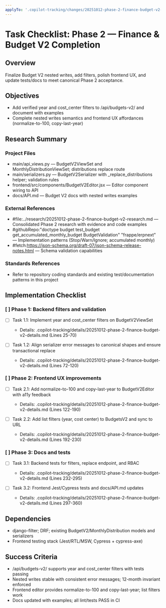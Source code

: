 ```yaml
---
applyTo: '.copilot-tracking/changes/20251012-phase-2-finance-budget-v2-changes.md'
---
```

<!-- markdownlint-disable-file -->
# Task Checklist: Phase 2 — Finance & Budget V2 Completion

## Overview

Finalize Budget V2 nested writes, add filters, polish frontend UX, and update tests/docs to meet canonical Phase 2 acceptance.

## Objectives

- Add verified year and cost_center filters to /api/budgets-v2/ and document with examples
- Complete nested writes semantics and frontend UX affordances (normalize-to-100, copy-last-year)

## Research Summary

### Project Files
- main/api_views.py — BudgetV2ViewSet and MonthlyDistributionViewSet; distributions replace route
- main/serializers.py — BudgetV2Serializer with _replace_distributions helper; validation rules
- frontend/src/components/BudgetV2Editor.jsx — Editor component wiring to API
- docs/API.md — Budget V2 docs with nested writes examples

### External References
- #file:../research/20251012-phase-2-finance-budget-v2-research.md — Consolidated Phase 2 research with evidence and code examples
- #githubRepo:"doctype budget test_budget get_accumulated_monthly_budget BudgetValidation" "frappe/erpnext" — Implementation patterns (Stop/Warn/Ignore; accumulated monthly)
- #fetch:https://json-schema.org/draft-07/json-schema-release-notes.html — Schema validation capabilities

### Standards References
- Refer to repository coding standards and existing test/documentation patterns in this project

## Implementation Checklist

### [ ] Phase 1: Backend filters and validation

- [ ] Task 1.1: Implement year and cost_center filters on BudgetV2ViewSet
  - Details: .copilot-tracking/details/20251012-phase-2-finance-budget-v2-details.md (Lines 25-70)

- [ ] Task 1.2: Align serializer error messages to canonical shapes and ensure transactional replace
  - Details: .copilot-tracking/details/20251012-phase-2-finance-budget-v2-details.md (Lines 72-120)

### [ ] Phase 2: Frontend UX improvements

- [ ] Task 2.1: Add normalize-to-100 and copy-last-year to BudgetV2Editor with a11y feedback
  - Details: .copilot-tracking/details/20251012-phase-2-finance-budget-v2-details.md (Lines 122-190)

- [ ] Task 2.2: Add list filters (year, cost center) to BudgetsV2 and sync to URL
  - Details: .copilot-tracking/details/20251012-phase-2-finance-budget-v2-details.md (Lines 192-230)

### [ ] Phase 3: Docs and tests

- [ ] Task 3.1: Backend tests for filters, replace endpoint, and RBAC
  - Details: .copilot-tracking/details/20251012-phase-2-finance-budget-v2-details.md (Lines 232-295)

- [ ] Task 3.2: Frontend Jest/Cypress tests and docs/API.md updates
  - Details: .copilot-tracking/details/20251012-phase-2-finance-budget-v2-details.md (Lines 297-360)

## Dependencies

- django-filter; DRF; existing BudgetV2/MonthlyDistribution models and serializers
- Frontend testing stack (Jest/RTL/MSW, Cypress + cypress-axe)

## Success Criteria

- /api/budgets-v2/ supports year and cost_center filters with tests passing
- Nested writes stable with consistent error messages; 12-month invariant enforced
- Frontend editor provides normalize-to-100 and copy-last-year; list filters work
- Docs updated with examples; all lint/tests PASS in CI
